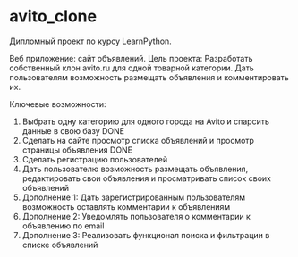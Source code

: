 # avito_clone
Дипломный проект по курсу LearnPython.

Веб приложение: сайт объявлений.
Цель проекта: Разработать собственный клон avito.ru для одной товарной категории. Дать пользователям возможность размещать объявления и комментировать их.

Ключевые возможности:
1. Выбрать одну категорию для одного города на  Avito и спарсить данные в свою базу DONE
2. Сделать на сайте просмотр списка объявлений и просмотр страницы объявления DONE
3. Сделать регистрацию пользователей
4. Дать пользователю возможность размещать объявления, редактировать свои объявления и просматривать список своих объявлений
5. Дополнение 1: Дать зарегистрированным пользователям возможность оставлять комментарии к объявлениям
6. Дополнение 2: Уведомлять пользователя о комментарии к объявлению по email
7. Дополнение 3: Реализовать функционал поиска и фильтрации в списке объявлений
